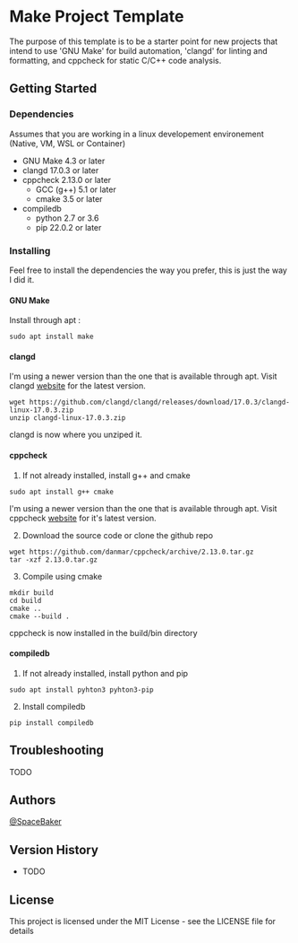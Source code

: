 # Make Project Template

The purpose of this template is to be a starter point for new projects that intend to use 'GNU Make' for build automation, 'clangd' for linting and formatting, and cppcheck for static C/C++ code analysis.

## Getting Started

### Dependencies

Assumes that you are working in a linux developement environement (Native, VM, WSL or Container)
* GNU Make 4.3 or later
* clangd 17.0.3 or later
* cppcheck 2.13.0 or later
    * GCC (g++) 5.1 or later
    * cmake 3.5 or later
* compiledb
    * python 2.7 or 3.6
    * pip 22.0.2 or later

### Installing

Feel free to install the dependencies the way you prefer, this is just the way I did it.

#### GNU Make

Install through apt :

```
sudo apt install make
```

#### clangd

I'm using a newer version than the one that is available through apt.
Visit clangd [website](https://clangd.llvm.org/installation) for the latest version.


```
wget https://github.com/clangd/clangd/releases/download/17.0.3/clangd-linux-17.0.3.zip
unzip clangd-linux-17.0.3.zip
```

clangd is now where you unziped it.

#### cppcheck

1. If not already installed, install g++ and cmake

```
sudo apt install g++ cmake
```

I'm using a newer version than the one that is available through apt.
Visit cppcheck [website](https://github.com/danmar/cppcheck) for it's latest version.

2. Download the source code or clone the github repo

```
wget https://github.com/danmar/cppcheck/archive/2.13.0.tar.gz
tar -xzf 2.13.0.tar.gz
```

3. Compile using cmake

```
mkdir build
cd build
cmake ..
cmake --build .
```

cppcheck is now installed in the build/bin directory

#### compiledb

1. If not already installed, install python and pip

```
sudo apt install pyhton3 pyhton3-pip
```

2. Install compiledb

```
pip install compiledb
```

## Troubleshooting

TODO

## Authors

[@SpaceBaker](https://github.com/SpaceBaker)

## Version History

* TODO

## License

This project is licensed under the MIT License - see the LICENSE file for details
